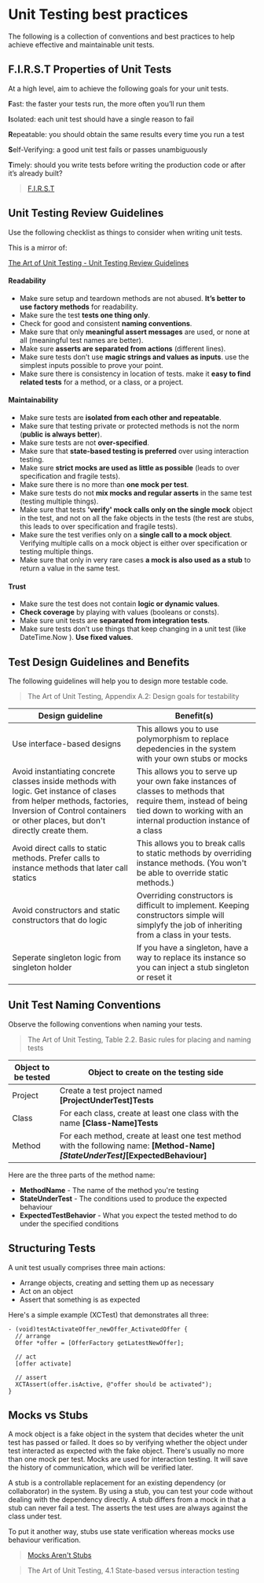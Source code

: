 # Unit Testing best practices

The following is a collection of conventions and best practices to help achieve effective and maintainable unit tests.

## F.I.R.S.T Properties of Unit Tests

At a high level, aim to achieve the following goals for your unit tests.

**F**ast: the faster your tests run, the more often you’ll run them

**I**solated: each unit test should have a single reason to fail

**R**epeatable: you should obtain the same results every time you run a test

**S**elf-Verifying: a good unit test fails or passes unambiguously

**T**imely: should you write tests before writing the production code or after it’s already built?

> [F.I.R.S.T](http://agileinaflash.blogspot.co.uk/2009/02/first.html)

## Unit Testing Review Guidelines

Use the following checklist as things to consider when writing unit tests.

This is a mirror of:

[The Art of Unit Testing - Unit Testing Review Guidelines](http://artofunittesting.com/unit-testing-review-guidelines/)

#### Readability

* Make sure setup and teardown methods are not abused. **It’s better to use factory methods** for readability.
* Make sure the test **tests one thing only**.
* Check for good and consistent **naming conventions**.
* Make sure that only **meaningful assert messages** are used, or none at all (meaningful test names are better).
* Make sure **asserts are separated from actions** (different lines).
* Make sure tests don’t use **magic strings and values as inputs**. use the simplest inputs possible to prove your point.
* Make sure there is consistency in location of tests. make it **easy to find related tests** for a method, or a class, or a project.

#### Maintainability

* Make sure tests are **isolated from each other and repeatable**.
* Make sure that testing private or protected methods is not the norm (**public is always better**).
* Make sure tests are not **over-specified**.
* Make sure that **state-based testing is preferred** over using interaction testing.
* Make sure **strict mocks are used as little as possible** (leads to over specification and fragile tests).
* Make sure there is no more than **one mock per test**.
* Make sure tests do not **mix mocks and regular asserts** in the same test (testing multiple things).
* Make sure that tests **'verify' mock calls only on the single mock** object in the test, and not on all the fake objects in the tests (the rest are stubs, this leads to over specification and fragile tests).
* Make sure the test verifies only on a **single call to a mock object**. Verifying multiple calls on a mock object is either over specification or testing multiple things.
* Make sure that only in very rare cases **a mock is also used as a stub** to return a value in the same test.

#### Trust

* Make sure the test does not contain **logic or dynamic values**.
* **Check coverage** by playing with values (booleans or consts).
* Make sure unit tests are **separated from integration tests**.
* Make sure tests don’t use things that keep changing in a unit test (like DateTime.Now ). **Use fixed values**.

## Test Design Guidelines and Benefits

The following guidelines will help you to design more testable code.

> The Art of Unit Testing, Appendix A.2: Design goals for testability

Design guideline | Benefit(s)
--- | ---
Use interface-based designs | This allows you to use polymorphism to replace depedencies in the system with your own stubs or mocks
Avoid instantiating concrete classes inside methods with logic. Get instance of clases from helper methods, factories, Inversion of Control containers or other places, but don't directly create them. | This allows you to serve up your own fake instances of classes to methods that require them, instead of being tied down to working with an internal production instance of a class
Avoid direct calls to static methods. Prefer calls to instance methods that later call statics | This allows you to break calls to static methods by overriding instance methods. (You won't be able to override static methods.)
Avoid constructors and static constructors that do logic | Overriding constructors is difficult to implement. Keeping constructors simple will simplyfy the job of inheriting from a class in your tests.
Seperate singleton logic from singleton holder | If you have a singleton, have a way to replace its instance so you can inject a stub singleton or reset it

## Unit Test Naming Conventions

Observe the following conventions when naming your tests.

> The Art of Unit Testing, Table 2.2. Basic rules for placing and naming tests

Object to be tested | Object to create on the testing side
--- | ---
Project | Create a test project named **[ProjectUnderTest]Tests**
Class | For each class, create at least one class with the name **[Class-Name]Tests**
Method | For each method, create at least one test method with the following name: **[Method-Name]_[StateUnderTest]_[ExpectedBehaviour]**

Here are the three parts of the method name:
* **MethodName** - The name of the method you're testing
* **StateUnderTest** - The conditions used to produce the expected behaviour
* **ExpectedTestBehavior** - What you expect the tested method to do under the specified conditions

## Structuring Tests

A unit test usually comprises three main actions:
* Arrange objects, creating and setting them up as necessary
* Act on an object
* Assert that something is as expected

Here's a simple example (XCTest) that demonstrates all three:

```objc
- (void)testActivateOffer_newOffer_ActivatedOffer {
  // arrange
  Offer *offer = [OfferFactory getLatestNewOffer];
  
  // act
  [offer activate]
  
  // assert
  XCTAssert(offer.isActive, @"offer should be activated");
}
```

## Mocks vs Stubs

A mock object is a fake object in the system that decides wheter the unit test has passed or failed. It does so by verifying whether the object under test interacted as expected with the fake object. There's usually no more than one mock per test. Mocks are used for interaction testing. It will save the history of communication, which will be verified later.

A stub is a controllable replacement for an existing dependency (or collaborator) in the system. By using a stub, you can test your code without dealing with the dependency directly.
A stub differs from a mock in that a stub can never fail a test. The asserts the test uses are always against the class under test.

To put it another way, stubs use state verification whereas mocks use behaviour verification.

> [Mocks Aren't Stubs](http://martinfowler.com/articles/mocksArentStubs.html)

> The Art of Unit Testing, 4.1 State-based versus interaction testing


